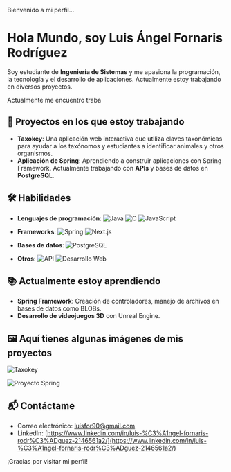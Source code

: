 Bienvenido a mi perfil...
# Hola Mundo, soy Luis Ángel Fornaris Rodríguez

Soy estudiante de **Ingeniería de Sistemas** y me apasiona la programación, la tecnología y el desarrollo de aplicaciones. Actualmente estoy trabajando en diversos proyectos.

Actualmente me encuentro traba
## 🚀 Proyectos en los que estoy trabajando
- **Taxokey**: Una aplicación web interactiva que utiliza claves taxonómicas para ayudar a los taxónomos y estudiantes a identificar animales y otros organismos.
- **Aplicación de Spring**: Aprendiendo a construir aplicaciones con Spring Framework. Actualmente trabajando con **APIs** y bases de datos en **PostgreSQL**.

## 🛠️ Habilidades

- **Lenguajes de programación**:
  ![Java](https://img.shields.io/badge/Java-007396?style=flat-square&logo=java&logoColor=white)
  ![C](https://img.shields.io/badge/C-A8B9CC?style=flat-square&logo=c&logoColor=white)
  ![JavaScript](https://img.shields.io/badge/JavaScript-F7DF1E?style=flat-square&logo=javascript&logoColor=black)

- **Frameworks**:
  ![Spring](https://img.shields.io/badge/Spring-6DB33F?style=flat-square&logo=spring&logoColor=white)
  ![Next.js](https://img.shields.io/badge/Next.js-000000?style=flat-square&logo=nextdotjs&logoColor=white)

- **Bases de datos**:
  ![PostgreSQL](https://img.shields.io/badge/PostgreSQL-4169E1?style=flat-square&logo=postgresql&logoColor=white)

- **Otros**:
  ![API](https://img.shields.io/badge/API-FF6F61?style=flat-square&logo=api&logoColor=white)
  ![Desarrollo Web](https://img.shields.io/badge/Web-4B8B3B?style=flat-square&logo=web&logoColor=white)

## 📚 Actualmente estoy aprendiendo
- **Spring Framework**: Creación de controladores, manejo de archivos en bases de datos como BLOBs.
- **Desarrollo de videojuegos 3D** con Unreal Engine.

## 🖼️ Aquí tienes algunas imágenes de mis proyectos

![Taxokey](https://example.com/link-to-image.jpg)

![Proyecto Spring](https://example.com/link-to-image.jpg)

## 📬 Contáctame
- Correo electrónico: [luisfor90@gmail.com](luisfor90@gmail.com)
- LinkedIn: [https://www.linkedin.com/in/luis-%C3%A1ngel-fornaris-rodr%C3%ADguez-2146561a2/](https://www.linkedin.com/in/luis-%C3%A1ngel-fornaris-rodr%C3%ADguez-2146561a2/)

¡Gracias por visitar mi perfil!


